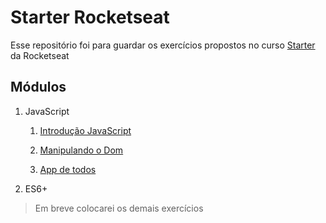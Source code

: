 # Starter Rocketseat

Esse repositório foi para guardar os exercícios propostos no curso [Starter](https://app.rocketseat.com.br/journey/starter) da Rocketseat

## Módulos

1. JavaScript
    1. [Introdução JavaScript](https://github.com/arturbruno17/starter-rocketseat/tree/master/JavaScript/Desafio%20-%20M%C3%B3dulo%201)

    2. [Manipulando o Dom](https://github.com/arturbruno17/starter-rocketseat/tree/master/JavaScript/Desafio%20-%20M%C3%B3dulo%202)

    3. [App de todos](https://github.com/arturbruno17/starter-rocketseat/tree/master/JavaScript/Desafio%20-%20M%C3%B3dulo%203)

2. ES6+

> Em breve colocarei os demais exercícios

